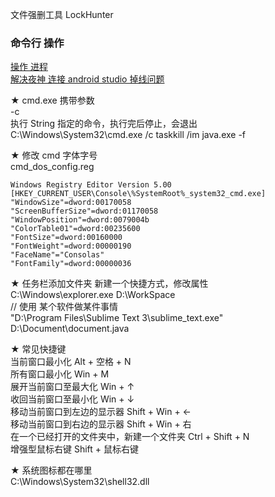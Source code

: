 文件强删工具  LockHunter  

### 命令行  操作

[操作 进程](windows/shell_proccessor.md)  
[解决夜神 连接 android studio 掉线问题](windows/shell_restart_nox.md)  

★ cmd.exe 携带参数  
-c   
执行 String 指定的命令，执行完后停止，会退出  
C:\Windows\System32\cmd.exe /c taskkill /im java.exe -f  


★ 修改 cmd 字体字号  
cmd_dos_config.reg
```
Windows Registry Editor Version 5.00
[HKEY_CURRENT_USER\Console\%SystemRoot%_system32_cmd.exe]
"WindowSize"=dword:00170058
"ScreenBufferSize"=dword:01170058
"WindowPosition"=dword:0079004b
"ColorTable01"=dword:00235600
"FontSize"=dword:00160000
"FontWeight"=dword:00000190
"FaceName"="Consolas"
"FontFamily"=dword:00000036
```

★ 任务栏添加文件夹
新建一个快捷方式，修改属性  
C:\Windows\explorer.exe D:\WorkSpace  
//  使用 某个软件做某件事情  
"D:\Program Files\Sublime Text 3\sublime_text.exe" D:\Document\document.java  

★ 常见快捷键  
当前窗口最小化  Alt + 空格 + N  
所有窗口最小化  Win + M  
展开当前窗口至最大化    Win + ↑  
收回当前窗口至最小化    Win + ↓  
移动当前窗口到左边的显示器   Shift + Win + ←  
移动当前窗口到右边的显示器   Shift + Win + 右  
在一个已经打开的文件夹中，新建一个文件夹   Ctrl + Shift + N  
增强型鼠标右键    Shift + 鼠标右键  

★ 系统图标都在哪里  
C:\Windows\System32\shell32.dll  
  